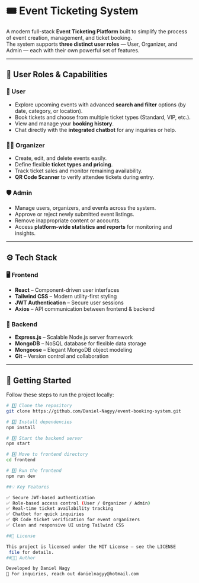 # 🎟️ Event Ticketing System

A modern full-stack **Event Ticketing Platform** built to simplify the process of event creation, management, and ticket booking.  
The system supports **three distinct user roles** — User, Organizer, and Admin — each with their own powerful set of features.

---

## 👥 User Roles & Capabilities

### 👤 User
- Explore upcoming events with advanced **search and filter** options (by date, category, or location).  
- Book tickets and choose from multiple ticket types (Standard, VIP, etc.).  
- View and manage your **booking history**.  
- Chat directly with the **integrated chatbot** for any inquiries or help.

### 🧑‍💼 Organizer
- Create, edit, and delete events easily.  
- Define flexible **ticket types and pricing**.  
- Track ticket sales and monitor remaining availability.  
- **QR Code Scanner** to verify attendee tickets during entry.

### 🛡️ Admin
- Manage users, organizers, and events across the system.  
- Approve or reject newly submitted event listings.  
- Remove inappropriate content or accounts.  
- Access **platform-wide statistics and reports** for monitoring and insights.

---

## ⚙️ Tech Stack

### 🖥️ Frontend
- **React** – Component-driven user interfaces  
- **Tailwind CSS** – Modern utility-first styling  
- **JWT Authentication** – Secure user sessions  
- **Axios** – API communication between frontend & backend  

### 💾 Backend
- **Express.js** – Scalable Node.js server framework  
- **MongoDB** – NoSQL database for flexible data storage  
- **Mongoose** – Elegant MongoDB object modeling  
- **Git** – Version control and collaboration  

---

## 🚀 Getting Started

Follow these steps to run the project locally:

```bash
# 1️⃣ Clone the repository
git clone https://github.com/Daniel-Nagyy/event-booking-system.git

# 2️⃣ Install dependencies
npm install

# 3️⃣ Start the backend server
npm start

# 4️⃣ Move to frontend directory
cd frontend

# 5️⃣ Run the frontend
npm run dev

##💡 Key Features

✅ Secure JWT-based authentication
✅ Role-based access control (User / Organizer / Admin)
✅ Real-time ticket availability tracking
✅ Chatbot for quick inquiries
✅ QR Code ticket verification for event organizers
✅ Clean and responsive UI using Tailwind CSS

##📄 License

This project is licensed under the MIT License – see the LICENSE
 file for details.
##👨‍💻 Author

Developed by Daniel Nagy
📧 For inquiries, reach out danielnagyy@hotmail.com
